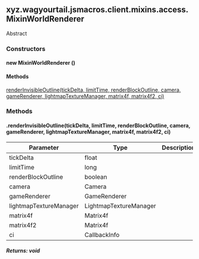 

xyz.wagyourtail.jsmacros.client.mixins.access.MixinWorldRenderer
----------------------------------------------------------------

Abstract
#### 

### Constructors

#### new MixinWorldRenderer ()




#### Methods

[renderInvisibleOutline(tickDelta, limitTime, renderBlockOutline, camera, gameRenderer, lightmapTextureManager, matrix4f, matrix4f2, ci)](#renderInvisibleOutline-float-long-boolean-Camera-GameRenderer-LightmapTextureManager-Matrix4f-Matrix4f-CallbackInfo-)



### Methods

#### .renderInvisibleOutline(tickDelta, limitTime, renderBlockOutline, camera, gameRenderer, lightmapTextureManager, matrix4f, matrix4f2, ci)

| Parameter | Type | Description |
|---|---|---|
| tickDelta | float |  |
| limitTime | long |  |
| renderBlockOutline | boolean |  |
| camera | Camera |  |
| gameRenderer | GameRenderer |  |
| lightmapTextureManager | LightmapTextureManager |  |
| matrix4f | Matrix4f |  |
| matrix4f2 | Matrix4f |  |
| ci | CallbackInfo |  |

##### Returns: void





